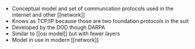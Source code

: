 - Conceptual model and set of communcation protocols used in the internet and other [[network]]
- Knows as TCP/IP because those are two foundation protocols in the suit
- Developed by the DOD though DARPA
- Similar to [[osi model]] but with fewer layers
- Model in use in modern [[network]]